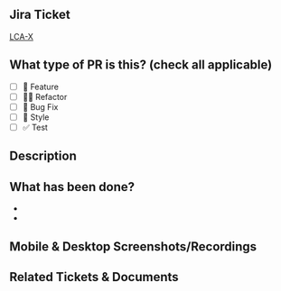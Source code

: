 ## Jira Ticket
[LCA-X](https://alphenx.atlassian.net/browse/LCA-X)

## What type of PR is this? (check all applicable)

- [ ] 🚀 Feature
- [ ] 🧑‍💻 Refactor
- [ ] 🐛 Bug Fix
- [ ] 🎨 Style
- [ ] ✅ Test

## Description

<!-- 
Please do not leave this blank 
This PR [adds/removes/fixes/replaces] the [feature/bug/etc]. 
-->

## What has been done?

- 
-

## Mobile & Desktop Screenshots/Recordings

<!-- Visual changes require screenshots -->

## Related Tickets & Documents

<!-- Link to the Jira ticket or document related to this PR -->

